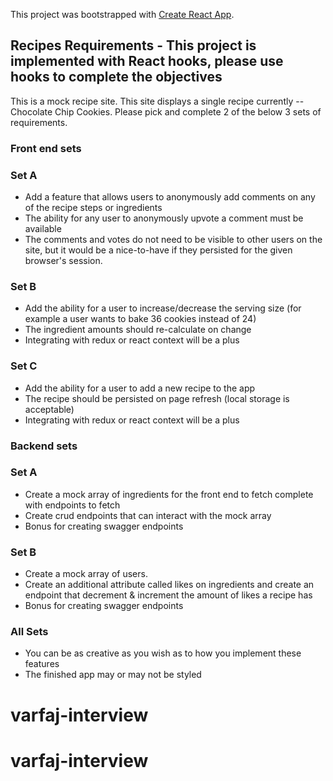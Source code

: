 This project was bootstrapped with [Create React App](https://github.com/facebook/create-react-app).

## Recipes Requirements - This project is implemented with React hooks, please use hooks to complete the objectives
This is a mock recipe site. This site displays a single recipe currently -- Chocolate Chip Cookies.  Please pick and complete 2 of the below 3 sets of requirements.

### Front end sets
### Set A
* Add a feature that allows users to anonymously add comments on any of the recipe steps or ingredients
* The ability for any user to anonymously upvote a comment must be available
* The comments and votes do not need to be visible to other users on the site, but it would be a nice-to-have if they persisted for the given browser's session.

### Set B
* Add the ability for a user to increase/decrease the serving size (for example a user wants to bake 36 cookies instead of 24)
* The ingredient amounts should re-calculate on change
* Integrating with redux or react context will be a plus

### Set C
* Add the ability for a user to add a new recipe to the app
* The recipe should be persisted on page refresh (local storage is acceptable)
* Integrating with redux or react context will be a plus

### Backend sets
### Set A
* Create a mock array of ingredients for the front end to fetch complete with endpoints to fetch
* Create crud endpoints that can interact with the mock array
* Bonus for creating swagger endpoints

### Set B
* Create a mock array of users.
* Create an additional attribute called likes on ingredients and create an endpoint that decrement & increment the amount of likes a recipe has
* Bonus for creating swagger endpoints 

### All Sets
* You can be as creative as you wish as to how you implement these features
* The finished app may or may not be styled

# varfaj-interview
# varfaj-interview

